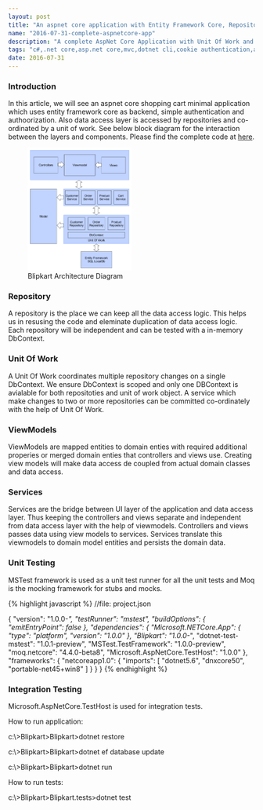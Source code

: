 ```yaml
---
layout: post
title: "An aspnet core application with Entity Framework Core, Repository, UoW and Unit Testing."
name: "2016-07-31-complete-aspnetcore-app"
description: "A complete AspNet Core Application with Unit Of Work and Repositiry patterns."
tags: "c#,.net core,asp.net core,mvc,dotnet cli,cookie authentication,authentication,authorization,repository pattern,unit of work pattern,custom identity,orders,products,asp.net core app architecture,complete application,view models,code,technical article,blog,post"
date: 2016-07-31
---
```


<h3><a name="section1">Introduction</a></h3>
<p>
    In this article, we will see an aspnet core shopping cart minimal application which uses entity framework core as backend, simple authentication and authoorization. Also data access layer is accessed by repositories and co-ordinated by a unit of work. See below block diagram for the interaction between the layers and components. Please find the complete code at <a href="https://github.com/srirangamv/aspnetcorecompleteapp" title="code download path">here</a>.
</p>
<p>
    <figure>
      <img class="diagram" src="/images/BlipkartArchitecture.png" alt="Blipkart Architecture Diagram" width="50%" height="50%" />
      <figcaption>Blipkart Architecture Diagram</figcaption>
    </figure>    
</p>    
<h3><a name="section2">Repository</a></h3>
<p>
A repository is the place we can keep all the data access logic. This helps us in resusing the code and eleminate duplication of data access logic. Each repository will be independent and can be tested with a in-memory DbContext.
</p>
<h3><a name="section3">Unit Of Work</a></h3>
<p>
A Unit Of Work coordinates multiple repository changes on a single DbContext. We ensure DbContext is scoped and only one DBContext is avialable for both repositoties and unit of work object. A service which make changes to two or more repositories can be committed co-ordinately with the help of Unit Of Work.
</p>
<h3><a name="section4">ViewModels</a></h3>
<p>ViewModels are mapped entities to domain enties with required additional properies or merged domain enties that controllers and views use. Creating view models will make data access de coupled from actual domain classes and data access.</p>
<h3><a name="section5">Services</a></h3>
<p>Services are the bridge between UI layer of the application and data access layer. Thus keeping the controllers and views separate and independent from data access layer with the help of viewmodels. Controllers and views passes data using view models to services. Services translate this viewmodels to domain model entities and persists the domain data.</p>
<h3><a name="section6">Unit Testing</a></h3>
<p>MSTest framework is used as a unit test runner for all the unit tests and Moq is the mocking framework for stubs and mocks.</p>

{% highlight javascript %}
//file: project.json

{
  "version": "1.0.0-*",
  "testRunner": "mstest",
  "buildOptions": {
    "emitEntryPoint": false
  },
  "dependencies": {
    "Microsoft.NETCore.App": {
      "type": "platform",
      "version": "1.0.0"
    },
    "Blipkart": "1.0.0-*",
    "dotnet-test-mstest": "1.0.1-preview",
    "MSTest.TestFramework": "1.0.0-preview",
    "moq.netcore": "4.4.0-beta8",
    "Microsoft.AspNetCore.TestHost": "1.0.0"
  },
  "frameworks": {
    "netcoreapp1.0": {
      "imports": [
        "dotnet5.6",
        "dnxcore50",
        "portable-net45+win8"
        ]
    }
  }
}
{% endhighlight %}

<h3><a name="section7">Integration Testing</a></h3>
<p>Microsoft.AspNetCore.TestHost is used for integration tests.</p>

How to run application:
<p class="cmd">c:\&gt;Blipkart&gt;Blipkart&gt;dotnet restore</p>
<p class="cmd">c:\&gt;Blipkart&gt;Blipkart&gt;dotnet ef database update</p>
<p class="cmd">c:\&gt;Blipkart&gt;Blipkart&gt;dotnet run</p>

How to run tests:
<p class="cmd">c:\&gt;Blipkart&gt;Blipkart.tests&gt;dotnet test</p>